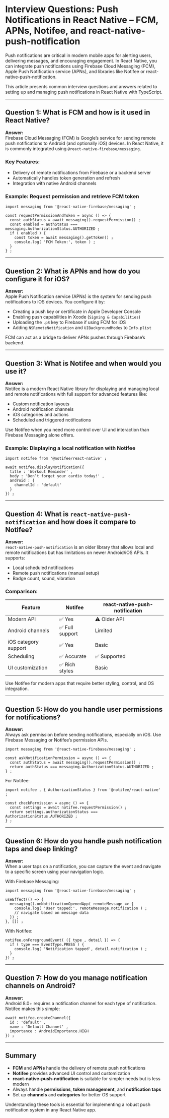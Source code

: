 # Interview Questions: Push Notifications in React Native – FCM, APNs, Notifee, and react-native-push-notification

Push notifications are critical in modern mobile apps for alerting users, delivering messages, and encouraging engagement. In React Native, you can integrate push notifications using Firebase Cloud Messaging (FCM), Apple Push Notification service (APNs), and libraries like Notifee or react-native-push-notification.

This article presents common interview questions and answers related to setting up and managing push notifications in React Native with TypeScript.

---

## Question 1: What is FCM and how is it used in React Native?

**Answer:**  
Firebase Cloud Messaging (FCM) is Google’s service for sending remote push notifications to Android (and optionally iOS) devices. In React Native, it is commonly integrated using `@react-native-firebase/messaging`.

### Key Features:
- Delivery of remote notifications from Firebase or a backend server
- Automatically handles token generation and refresh
- Integration with native Android channels

### Example: Request permission and retrieve FCM token

```tsx
import messaging from '@react-native-firebase/messaging' ;

const requestPermissionAndToken = async () => {
  const authStatus = await messaging().requestPermission() ;
  const enabled = authStatus === messaging.AuthorizationStatus.AUTHORIZED ;
  if ( enabled ) {
    const token = await messaging().getToken() ;
    console.log( 'FCM Token:', token ) ;
  }
} ;
```

---

## Question 2: What is APNs and how do you configure it for iOS?

**Answer:**  
Apple Push Notification service (APNs) is the system for sending push notifications to iOS devices. You configure it by:

- Creating a push key or certificate in Apple Developer Console
- Enabling push capabilities in Xcode (`Signing & Capabilities`)
- Uploading the `.p8` key to Firebase if using FCM for iOS
- Adding `NSRemoteNotification` and `UIBackgroundModes` to `Info.plist`

FCM can act as a bridge to deliver APNs pushes through Firebase’s backend.

---

## Question 3: What is Notifee and when would you use it?

**Answer:**  
Notifee is a modern React Native library for displaying and managing local and remote notifications with full support for advanced features like:

- Custom notification layouts
- Android notification channels
- iOS categories and actions
- Scheduled and triggered notifications

Use Notifee when you need more control over UI and interaction than Firebase Messaging alone offers.

### Example: Displaying a local notification with Notifee

```tsx
import notifee from '@notifee/react-native' ;

await notifee.displayNotification({
  title : 'Workout Reminder' ,
  body : 'Don’t forget your cardio today!' ,
  android : {
    channelId : 'default'
  }
}) ;
```

---

## Question 4: What is `react-native-push-notification` and how does it compare to Notifee?

**Answer:**  
`react-native-push-notification` is an older library that allows local and remote notifications but has limitations on newer Android/iOS APIs. It supports:

- Local scheduled notifications
- Remote push notifications (manual setup)
- Badge count, sound, vibration

### Comparison:

| Feature                  | Notifee                          | react-native-push-notification   |
|--------------------------|----------------------------------|----------------------------------|
| Modern API               | ✅ Yes                           | ⚠️ Older API                     |
| Android channels         | ✅ Full support                  | Limited                          |
| iOS category support     | ✅ Yes                           | Basic                            |
| Scheduling               | ✅ Accurate                      | ✅ Supported                     |
| UI customization         | ✅ Rich styles                   | Basic                            |

Use Notifee for modern apps that require better styling, control, and OS integration.

---

## Question 5: How do you handle user permissions for notifications?

**Answer:**  
Always ask permission before sending notifications, especially on iOS. Use Firebase Messaging or Notifee’s permission APIs.

```tsx
import messaging from '@react-native-firebase/messaging' ;

const askNotificationPermission = async () => {
  const authStatus = await messaging().requestPermission() ;
  return authStatus === messaging.AuthorizationStatus.AUTHORIZED ;
} ;
```

For Notifee:

```tsx
import notifee , { AuthorizationStatus } from '@notifee/react-native' ;

const checkPermission = async () => {
  const settings = await notifee.requestPermission() ;
  return settings.authorizationStatus === AuthorizationStatus.AUTHORIZED ;
} ;
```

---

## Question 6: How do you handle push notification taps and deep linking?

**Answer:**  
When a user taps on a notification, you can capture the event and navigate to a specific screen using your navigation logic.

With Firebase Messaging:

```tsx
import messaging from '@react-native-firebase/messaging' ;

useEffect(() => {
  messaging().onNotificationOpenedApp( remoteMessage => {
    console.log( 'User tapped:', remoteMessage.notification ) ;
    // navigate based on message data
  }) ;
}, []) ;
```

With Notifee:

```tsx
notifee.onForegroundEvent( ({ type , detail }) => {
  if ( type === EventType.PRESS ) {
    console.log( 'Notification tapped', detail.notification ) ;
  }
}) ;
```

---

## Question 7: How do you manage notification channels on Android?

**Answer:**  
Android 8.0+ requires a notification channel for each type of notification. Notifee makes this simple:

```tsx
await notifee.createChannel({
  id : 'default' ,
  name : 'Default Channel' ,
  importance : AndroidImportance.HIGH
}) ;
```

---

## Summary

- **FCM** and **APNs** handle the delivery of remote push notifications
- **Notifee** provides advanced UI control and customization
- **react-native-push-notification** is suitable for simpler needs but is less modern
- Always handle **permissions**, **token management**, and **notification taps**
- Set up **channels** and **categories** for better OS support

Understanding these tools is essential for implementing a robust push notification system in any React Native app.